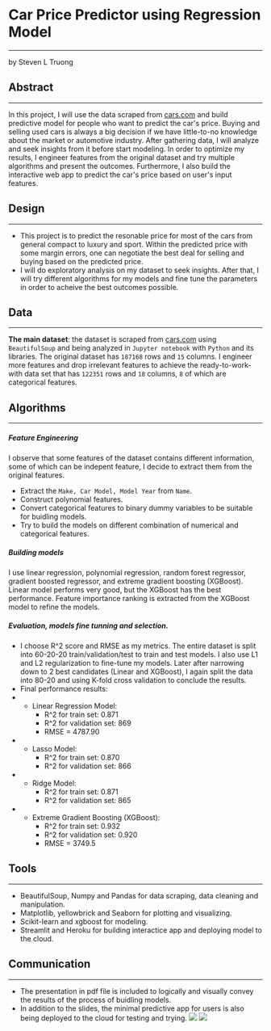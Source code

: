 # Car Price Predictor using Regression Model
---
by Steven L Truong
## Abstract
---
In this project, I will use the data scraped from [cars.com](https://www.cars.com/) and build predictive model for people who want to predict the car's price. Buying and selling used cars is always a big decision if we have little-to-no knowledge about the market or automotive industry. After gathering data, I will analyze and seek insights from it before start modeling. In order to optimize my results, I engineer features from the original dataset and try multiple algorithms and present the outcomes. Furthermore, I also build the interactive web app to predict the car's price based on user's input features.

## Design
---
- This project is to predict the resonable price for most of the cars from general compact to luxury and sport. Within the predicted price with some margin errors, one can negotiate the best deal for selling and buying based on the predicted price.
- I will do exploratory analysis on my dataset to seek insights. After that, I will try different algorithms for my models and fine tune the parameters in order to acheive the best outcomes possible.

## Data
---
 **The main dataset**: the dataset is scraped from [cars.com](https://www.cars.com/) using `BeautifulSoup` and being analyzed in `Jupyter notebook` with `Python` and its libraries. The original dataset has `187168` rows and `15` columns. I engineer more features and drop irrelevant features to achieve the ready-to-work-with data set that has `122351` rows and `18` columns, `8` of which are categorical features.

## Algorithms
---
##### Feature Engineering
I observe that some features of the dataset contains different information, some of which can be indepent feature, I decide to extract them from the original features.
- Extract the `Make, Car Model, Model Year` from `Name`.
- Construct polynomial features.
- Convert categorical features to binary dummy variables to be suitable for buidling models.
- Try to build the models on different combination of numerical and categorical features.

##### Building models
I use linear regression, polynomial regression, random forest regressor, gradient boosted regressor, and extreme gradient boosting (XGBoost). Linear model performs very good, but the XGBoost has the best performance. Feature importance ranking is extracted from the XGBoost model to refine the models. 

##### Evaluation, models fine tunning and selection.
- I choose R^2 score and RMSE as my metrics. The entire dataset is split into 60-20-20 train/validation/test to train and test models. I also use L1 and L2 regularization to fine-tune my models. Later after narrowing down to 2 best candidates (Linear and XGBoost), I again split the data into 80-20 and using K-fold cross validation to conclude the results.
- Final performance results:
- - Linear Regression Model:
    - R^2 for train set: 0.871
    - R^2 for validation set: 869
    - RMSE = 4787.90
- - Lasso Model:
    -   R^2 for train set: 0.870
    -   R^2 for validation set: 866
- - Ridge Model:
    -   R^2 for train set: 0.871
    -   R^2 for validation set: 865
- - Extreme Gradient Boosting (XGBoost):
    -   R^2 for train set: 0.932
    -   R^2 for validation set: 0.920
    -   RMSE = 3749.5




## Tools
---
- BeautifulSoup, Numpy and Pandas for data scraping, data cleaning and manipulation.
- Matplotlib, yellowbrick and Seaborn for plotting and visualizing.
- Scikit-learn and xgboost for modeling.
- Streamlit and Heroku for building interactice app and deploying model to the cloud.


## Communication
---
- The presentation in pdf file is included to logically and visually convey the results of the process of buidling models. 
- In addition to the slides, the minimal predictive app for users is also being deployed to the cloud for testing and trying. 
![](https://files.slack.com/files-pri/T01MF50RVGV-F01V2452F7S/untitled.png)
![](https://files.slack.com/files-pri/T01MF50RVGV-F01U97P21L5/untitled2.png)

